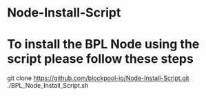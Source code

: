 # Node-Install-Script

# To install the BPL Node using the script please follow these steps

git clone https://github.com/blockpool-io/Node-Install-Script.git
./BPL_Node_Install_Script.sh
